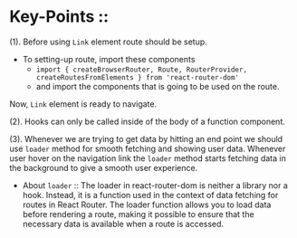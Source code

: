 # Key-Points ::

(1). Before using <code>Link</code> element route should be setup.

- To setting-up route, import these components
  - <code>import { createBrowserRouter, Route, RouterProvider, createRoutesFromElements } from 'react-router-dom'</code>
  - and import the components that is going to be used on the route.

Now, <code>Link</code> element is ready to navigate.

(2). Hooks can only be called inside of the body of a function component.

(3). Whenever we are trying to get data by hitting an end point we should use <code>loader</code> method for smooth fetching and showing user data. Whenever user hover on the navigation link the <code>loader</code> method starts fetching data in the background to give a smooth user experience.

- About <code>loader</code> :: The loader in react-router-dom is neither a library nor a hook. Instead, it is a function used in the context of data fetching for routes in React Router. The loader function allows you to load data before rendering a route, making it possible to ensure that the necessary data is available when a route is accessed.
